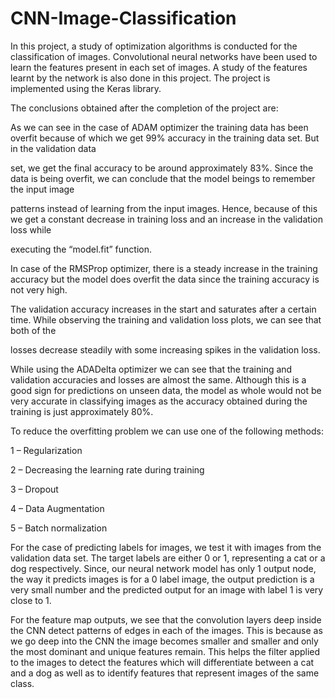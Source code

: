 # CNN-Image-Classification

In this project, a study of optimization algorithms is conducted for the classification of images. Convolutional neural networks have been used to learn the features 
present in each set of images. 
A study of the features learnt by the network is also done in this project.
The project is implemented using the Keras library.

The conclusions obtained after the completion of the project are:

As we can see in the case of ADAM optimizer the training data has been overfit because of which we get 99% accuracy in the training data set. But in the validation data

set, we get the final accuracy to be around approximately 83%. Since the data is being overfit, we can conclude that the model beings to remember the input image 

patterns instead of learning from the input images. Hence, because of this we get a constant decrease in training loss and an increase in the validation loss while 

executing the “model.fit” function.

In case of the RMSProp optimizer, there is a steady increase in the training accuracy but the model does overfit the data since the training accuracy is not very high. 

The validation accuracy increases in the start and saturates after a certain time. While observing the training and validation loss plots, we can see that both of the 

losses decrease steadily with some increasing spikes in the validation loss.

While using the ADADelta optimizer we can see that the training and validation accuracies and losses are almost the same. Although this is a good sign for predictions
on unseen data, the model as whole would not be very accurate in classifying images as the accuracy obtained during the training is just approximately 80%.

To reduce the overfitting problem we can use one of the following methods:

1 – Regularization

2 – Decreasing the learning rate during training

3 – Dropout

4 – Data Augmentation

5 – Batch normalization

For the case of predicting labels for images, we test it with images from the validation data set. The target labels are either 0 or 1, representing a cat or a dog 
respectively. Since, our neural network model has only 1 output node, the way it predicts images is for a 0 label image, the output prediction is a very small number 
and the predicted output for an image with label 1 is very close to 1.

For the feature map outputs, we see that the convolution layers deep inside the CNN detect patterns of edges in each of the images. This is because as we go deep 
into the CNN the image becomes smaller and smaller and only the most dominant and unique features remain. This helps the filter applied to the images to detect the 
features which will differentiate between a cat and a dog as well as to identify features that represent images of the same class.
